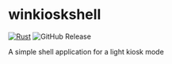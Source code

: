 # winkioskshell

[![Rust](https://github.com/audioprog/winkioskshell/actions/workflows/rust.yml/badge.svg)](https://github.com/audioprog/winkioskshell/actions/workflows/rust.yml) ![GitHub Release](https://img.shields.io/github/v/release/audioprog/winkioskshell)

A simple shell application for a light kiosk mode
